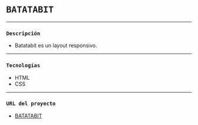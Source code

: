 # `BATATABIT`
---
### `Descripción`
- Batatabit es un layout responsivo.
---
### `Tecnologías`
- HTML
- CSS
---

### `URL del proyecto`
- [BATATABIT](https://thhomasgt99.github.io/Batatabit/index.html)

